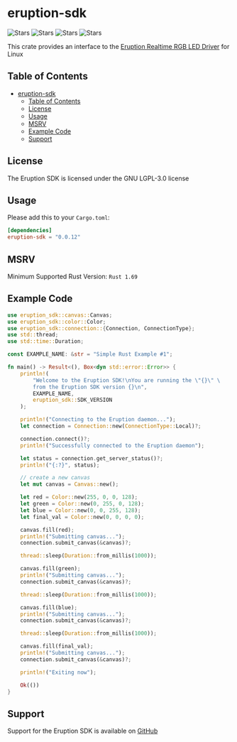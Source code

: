 # eruption-sdk

![Stars](https://img.shields.io/crates/v/eruption-sdk?style=flat-square)
![Stars](https://img.shields.io/crates/d/eruption-sdk?style=flat-square)
![Stars](https://img.shields.io/github/stars/X3n0m0rph59/eruption?style=flat-square)
![Stars](https://img.shields.io/crates/l/eruption-sdk?style=flat-square)

This crate provides an interface to the [Eruption Realtime RGB LED Driver](https://github.com/X3n0m0rph59/eruption) for Linux

## Table of Contents

- [eruption-sdk](#eruption-sdk)
  - [Table of Contents](#table-of-contents)
  - [License](#license)
  - [Usage](#usage)
  - [MSRV](#msrv)
  - [Example Code](#example-code)
  - [Support](#support)

## License

The Eruption SDK is licensed under the GNU LGPL-3.0 license

## Usage

Please add this to your `Cargo.toml`:

```toml
[dependencies]
eruption-sdk = "0.0.12"
```

## MSRV

Minimum Supported Rust Version: `Rust 1.69`

## Example Code

```rust
use eruption_sdk::canvas::Canvas;
use eruption_sdk::color::Color;
use eruption_sdk::connection::{Connection, ConnectionType};
use std::thread;
use std::time::Duration;

const EXAMPLE_NAME: &str = "Simple Rust Example #1";

fn main() -> Result<(), Box<dyn std::error::Error>> {
    println!(
        "Welcome to the Eruption SDK!\nYou are running the \"{}\" \
        from the Eruption SDK version {}\n",
        EXAMPLE_NAME,
        eruption_sdk::SDK_VERSION
    );

    println!("Connecting to the Eruption daemon...");
    let connection = Connection::new(ConnectionType::Local)?;

    connection.connect()?;
    println!("Successfully connected to the Eruption daemon");

    let status = connection.get_server_status()?;
    println!("{:?}", status);

    // create a new canvas
    let mut canvas = Canvas::new();

    let red = Color::new(255, 0, 0, 128);
    let green = Color::new(0, 255, 0, 128);
    let blue = Color::new(0, 0, 255, 128);
    let final_val = Color::new(0, 0, 0, 0);

    canvas.fill(red);
    println!("Submitting canvas...");
    connection.submit_canvas(&canvas)?;

    thread::sleep(Duration::from_millis(1000));

    canvas.fill(green);
    println!("Submitting canvas...");
    connection.submit_canvas(&canvas)?;

    thread::sleep(Duration::from_millis(1000));

    canvas.fill(blue);
    println!("Submitting canvas...");
    connection.submit_canvas(&canvas)?;

    thread::sleep(Duration::from_millis(1000));

    canvas.fill(final_val);
    println!("Submitting canvas...");
    connection.submit_canvas(&canvas)?;

    println!("Exiting now");

    Ok(())
}
```

## Support

Support for the Eruption SDK is available on [GitHub](https://github.com/X3n0m0rph59/eruption/issues)
